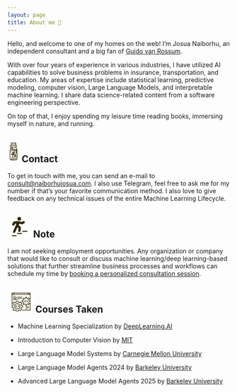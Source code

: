 ```yaml
---
layout: page
title: About me 👋
---
```



Hello, and welcome to one of my homes on the web! I’m Josua Naiborhu, an independent consultant and a big fan of [Guido van Rossum](https://en.wikipedia.org/wiki/Guido_van_Rossum).

With over four years of experience in various industries, I have utilized AI capabilities to solve business problems in insurance, transportation, and education. My areas of expertise include statistical learning, predictive modeling, computer vision, Large Language Models, and interpretable machine learning. I share data science-related content from a software engineering perspective.

On top of that, I enjoy spending my leisure time reading books, immersing myself in nature, and running.


## <img src="/assets/img/contact.png" height="50px"> Contact
To get in touch with me, you can send an e-mail to <consult@naiborhujosua.com>. I also use Telegram, feel free to ask me for my number if that’s your favorite communication method. I also love to give feedback on any technical issues of the entire Machine Learning Lifecycle.


## <img src="/assets/img/career.png" height="50px"> Note
I am not seeking employment opportunities. Any organization or company that would like to consult or discuss machine learning/deep learning-based solutions that further streamline business processes and workflows can schedule my time by [booking a personalized consultation session](https://calendly.com/naiborhujosua/60min?month=2024-05).


## <img src="/assets/img/software.png" height="50px"> Courses Taken
- <p>  Machine Learning Specialization by <a href="https://llmsystem.github.io/llmsystem2025spring/"> DeepLearning.AI</a></p>
- <p>  Introduction to Computer Vision by <a href="https://introtocv.github.io/"> MIT </a></p>
- <p>  Large Language Model Systems by <a href="https://llmsystem.github.io/llmsystem2025spring/"> Carnegie Mellon University</a></p>
- <p> Large Language Model Agents 2024 by <a href="https://rdi.berkeley.edu/llm-agents/f24"> Barkeley University</a></p>
- <p>  Advanced Large Language Model Agents 2025 by <a href="https://llmagents-learning.org/sp25"> Barkeley University</a></p>




